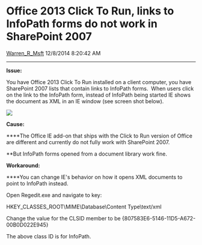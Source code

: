 <div id="page">

# Office 2013 Click To Run, links to InfoPath forms do not work in SharePoint 2007

[Warren\_R\_Msft](https://social.msdn.microsoft.com/profile/Warren_R_Msft)
12/8/2014 8:20:42 AM

-----

<div id="content">

**Issue:**

You have Office 2013 Click To Run installed on a client computer, you
have SharePoint 2007 lists that contain links to InfoPath forms.  When
users click on the link to the InfoPath form, instead of InfoPath being
started IE shows the document as XML in an IE window (see screen shot
below).

[![
](media/TNBlogsFS/prod.evol.blogs.technet.com/CommunityServer.Blogs.Components.WeblogFiles/00/00/01/00/97/xml.png)](media/TNBlogsFS/prod.evol.blogs.technet.com/CommunityServer.Blogs.Components.WeblogFiles/00/00/01/00/97/xml.png)

**Cause:**

****The Office IE add-on that ships with the Click to Run version of
Office are different and currently do not fully work with SharePoint
2007. 

\*\*But InfoPath forms opened from a document library work fine.

**Workaround:**

****You can change IE's behavior on how it opens XML documents to point
to InfoPath instead.

Open Regedit.exe and navigate to key:

HKEY\_CLASSES\_ROOT\\MIME\\Database\\Content Type\\text/xml

Change the value for the CLSID member to be
{807583E6-5146-11D5-A672-00B0D022E945}

The above class ID is for InfoPath.

 

</div>

</div>
